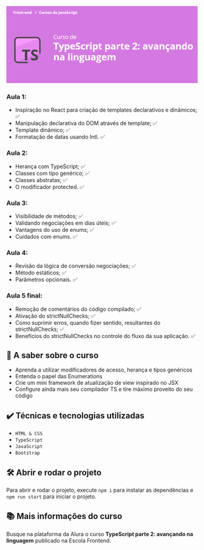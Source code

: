 ![TypeScript parte 2: avançando na linguagem](curso.png)

### Aula 1:
- Inspiração no React para criação de templates declarativos e dinâmicos; :white_check_mark:
- Manipulação declarativa do DOM através de template; :white_check_mark:
- Template dinâmico; :white_check_mark:
- Formatação de datas usando Intl. :white_check_mark:

### Aula 2:
- Herança com TypeScript; :white_check_mark:
- Classes com tipo genérico; :white_check_mark:
- Classes abstratas; :white_check_mark:
- O modificador protected. :white_check_mark:

### Aula 3:
- Visibilidade de métodos; :white_check_mark:
- Validando negociações em dias úteis; :white_check_mark:
- Vantagens do uso de enums; :white_check_mark:
- Cuidados com enums. :white_check_mark:

### Aula 4:
- Revisão da lógica de conversão negociações; :white_check_mark:
- Método estáticos; :white_check_mark:
- Parâmetros opcionais. :white_check_mark:

### Aula 5 final:
- Remoção de comentários do código compilado; :white_check_mark:
- Ativação do strictNullChecks; :white_check_mark:
- Como suprimir erros, quando fizer sentido, resultantes do strictNullChecks; :white_check_mark:
- Benefícios do strictNullChecks no controle do fluxo da sua aplicação. :white_check_mark:

## 🔨 A saber sobre o curso
- Aprenda a utilizar modificadores de acesso, herança e tipos genéricos
- Entenda o papel das Enumerations
- Crie um mini framework de atualização de view inspirado no JSX
- Configure ainda mais seu compilador TS e tire máximo proveito do seu código


## ✔️ Técnicas e tecnologias utilizadas
- `HTML & CSS`
- `TypeScript`
- `JavaScript`
- `Bootstrap`

## 🛠️ Abrir e rodar o projeto
Para abrir e rodar o projeto, execute `npm i` para instalar as dependências e `npm run start` para iniciar o projeto.

## 📚 Mais informações do curso
Busque na plataforma da Alura o curso **TypeScript parte 2: avançando na linguagem** publicado na Escola Frontend.

<br>
